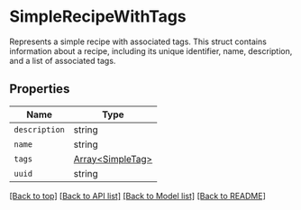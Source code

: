 
# SimpleRecipeWithTags

Represents a simple recipe with associated tags.  This struct contains information about a recipe, including its unique identifier, name, description, and a list of associated tags.

## Properties

Name | Type
------------ | -------------
`description` | string
`name` | string
`tags` | [Array&lt;SimpleTag&gt;](SimpleTag.md)
`uuid` | string


[[Back to top]](#) [[Back to API list]](../README.md#api-endpoints) [[Back to Model list]](../README.md#models) [[Back to README]](../README.md)


